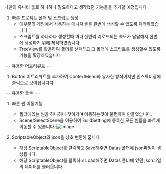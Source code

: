나만의 유니티 툴로 하나하나 필요하다고 생각했던 기능들을 추가할 예정입니다

1. 빠른 프로젝트 폴더 및 스크립트 생성
   - 대부분의 게임에서 사용하는 매니저 들을 한번에 생성할 수 있도록 제작하였습니다
   - 스크립트를 하나하나 생성할때 마다 한번씩 리로드되는 속도가 답답해서 한번에 생성하기 위해 제작하였습니다.
   - TreeView를 활용하여 폴더를 선택하고 그 폴더에 스크립트를 생성할수 있도록 기능을 확장하였습니다

--- 유용한 어트리뷰트 ---
1. Button 어트리뷰트를 추가하여 ContextMenu와 유사한 방식이지만 인스펙터장에 클릭으로 보여집니다다

--- 유용한 툴들 ---
1. 빠른 씬 이동기능
   - 폴더에있는 씬을 하나하나 찾아가며 이동하는것이 불편하여 만들었습니다.
   - Scene/SelectScene을 이용하여 BuildSetting에 등록한 모든 씬들을 빠르게 이동할 수 있습니다.
![image](https://github.com/user-attachments/assets/87622f7d-255a-4d7f-8148-d45269f52bf0)

2. ScriptableObject와 json을 상호 변환해 줍니다
   - 해당 ScriptableObject를 클릭하고 Save해주면 Datas 폴더에 json파일이 생성됩니다.
   - 해당 ScriptableObject를 클릭하고 Load해주면 Datas 폴더에 있던 json파일의 데이터를 불러옵니다.


